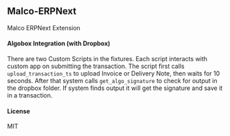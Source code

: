 ## Malco-ERPNext

Malco ERPNext Extension

#### Algobox Integration (with Dropbox)
There are two Custom Scripts in the fixtures. Each script interacts with custom app on submitting the transaction. 
The script first calls `upload_transaction_ts` to upload Invoice or Delivery Note, then waits for 10 seconds. After that system calls `get_algo_signature` to check for output in the dropbox folder. If system finds output it will get the signature and save it in a transaction.

#### License

MIT
